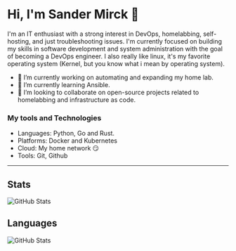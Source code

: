 # Hi, I'm Sander Mirck 👋

I'm an IT enthusiast with a strong interest in DevOps, homelabbing, self-hosting, and just troubleshooting issues. I'm currently focused on building my skills in software development and system administration with the goal of becoming a DevOps engineer. I also really like linux, it's my favorite operating system (Kernel, but you know what i mean by operating system).


- 🔭 I’m currently working on automating and expanding my home lab. 
- 🌱 I’m currently learning Ansible.
- 👯 I’m looking to collaborate on open-source projects related to homelabbing and infrastructure as code.


### My tools and Technologies
- Languages: Python, Go and Rust.
- Platforms: Docker and Kubernetes
- Cloud: My home network 😏
- Tools: Git, Github

---
## Stats
![GitHub Stats](https://github-readme-stats.vercel.app/api?username=Sander-Mirck&theme=default&show_icons=true&hide_border=true&count_private=true)

## Languages
![GitHub Stats](https://github-readme-stats.vercel.app/api/top-langs/?username=Sander-Mirck&theme=default&show_icons=true&hide_border=true&layout=compact)
